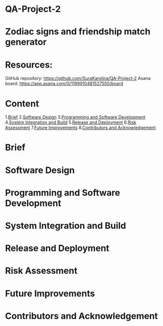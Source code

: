 # QA-Project-2

# Zodiac signs and friendship match generator

# Resources:
GitHub repository: https://github.com/SuraKarolina/QA-Project-2
Asana board: https://app.asana.com/0/1199910481527550/board

# Content
1.[Brief](#brief) 
2.[Software Design](#software-design) 
3.[Programming and Software Development](#programming-and-software-development) 
4.[System Integration and Build](#system-integration-and-build) 
5.[Release and Deployment](#release-and-deployment) 
6.[Risk Assessment](#risk-assessment) 
7.[Future Improvements](#future-improvements) 
8.[Contributors and Acknowledgement](#contributors-and-acknowledgement) 

# Brief

# Software Design

# Programming and Software Development

# System Integration and Build

# Release and Deployment

# Risk Assessment

# Future Improvements

# Contributors and Acknowledgement

